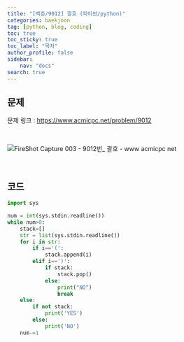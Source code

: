 ```yaml
---
title: "[백준/9012] 괄호 (파이썬/python)"
categories: baekjoon
tag: [python, blog, coding]
toc: true
toc_sticky: true
toc_label: "목차"
author_profile: false
sidebar:
    nav: "docs"
search: true
---
```


## 문제

문제 링크 : <a href="https://www.acmicpc.net/problem/9012" target="_blank">https://www.acmicpc.net/problem/9012</a>

<br/>

![FireShot Capture 003 - 9012번_ 괄호 - www acmicpc net](https://user-images.githubusercontent.com/52556486/180444425-b6970baf-67a7-418e-975d-96b22f83dbf8.png)

<br/>

## 코드

```python
import sys

num = int(sys.stdin.readline())
while num>0:
    stack=[]
    str = list(sys.stdin.readline())
    for i in str:
        if i=='(':
            stack.append(i)
        elif i==')':
            if stack:
                stack.pop()
            else:
                print("NO")
                break
    else:
        if not stack:
            print('YES')
        else:
            print('NO')
    num-=1
```